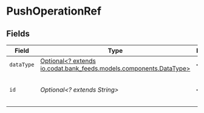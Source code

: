 # PushOperationRef


## Fields

| Field                                                                                                     | Type                                                                                                      | Required                                                                                                  | Description                                                                                               | Example                                                                                                   |
| --------------------------------------------------------------------------------------------------------- | --------------------------------------------------------------------------------------------------------- | --------------------------------------------------------------------------------------------------------- | --------------------------------------------------------------------------------------------------------- | --------------------------------------------------------------------------------------------------------- |
| `dataType`                                                                                                | [Optional<? extends io.codat.bank_feeds.models.components.DataType>](../../models/components/DataType.md) | :heavy_minus_sign:                                                                                        | Available Data types                                                                                      | invoices                                                                                                  |
| `id`                                                                                                      | *Optional<? extends String>*                                                                              | :heavy_minus_sign:                                                                                        | Unique identifier for a push operation.                                                                   |                                                                                                           |
